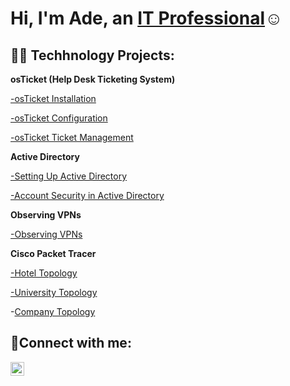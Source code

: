 <h1>Hi, I'm Ade, an <a href="https://www.linkedin.com/in/ade-abujade/">IT Professional</a>☺</h1>

<h2>👨‍💻 Techhnology Projects:</h2>


<b>osTicket (Help Desk Ticketing System)</b>

  [-osTicket Installation](https://github.com/adeabujade/osTicket-Configuration)
  
  [-osTicket Configuration](https://github.com/adeabujade/Post-Install-Configuration)
  
  [-osTicket Ticket Management](https://github.com/adeabujade/Ticket-LifeCycle/tree/main)

<b>Active Directory</b>

[-Setting Up Active Directory](https://github.com/adeabujade/Setting-up-Active-Directory-with-Azure-VMs)

[-Account Security in Active Directory](https://github.com/adeabujade/Account-Security-Active-Directory)

<b>Observing VPNs</b>  

  [-Observing VPNs](https://github.com/adeabujade/Proton-VPN)
  
<b>Cisco Packet Tracer</b>

  [-Hotel Topology](https://github.com/adeabujade/Hotel-Topology)

  [-University Topology](https://github.com/adeabujade/University-Topology)

  -[Company Topology](https://github.com/adeabujade/Company-Topology)

  
  
<h2>🤳Connect with me:</h2>

[<img align="left" alt="Ade | LinkedIn" width="22px" src="https://cdn.jsdelivr.net/npm/simple-icons@v3/icons/linkedin.svg" />][linkedin]


[linkedin]: https://www.linkedin.com/in/ade-abujade/
